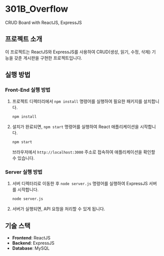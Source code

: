 # 301B_Overflow
CRUD Board with ReactJS, ExpressJS

## 프로젝트 소개
이 프로젝트는 ReactJS와 ExpressJS를 사용하여 CRUD(생성, 읽기, 수정, 삭제) 기능을 갖춘 게시판을 구현한 프로젝트입니다.

## 실행 방법

### Front-End 실행 방법
1. 프로젝트 디렉터리에서 `npm install` 명령어를 실행하여 필요한 패키지를 설치합니다.
    ```bash
    npm install
    ```
2. 설치가 완료되면, `npm start` 명령어를 실행하여 React 애플리케이션을 시작합니다.
    ```bash
    npm start
    ```
    브라우저에서 `http://localhost:3000` 주소로 접속하여 애플리케이션을 확인할 수 있습니다.

### Server 실행 방법
1. 서버 디렉터리로 이동한 후 `node server.js` 명령어를 실행하여 ExpressJS 서버를 시작합니다.
    ```bash
    node server.js
    ```
2. 서버가 실행되면, API 요청을 처리할 수 있게 됩니다.

## 기술 스택
- **Frontend**: ReactJS
- **Backend**: ExpressJS
- **Database**: MySQL
